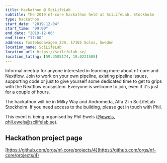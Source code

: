 ```yaml
---
title: Hackathon @ SciLifeLab
subtitle: The 2019 nf-core hackathon held at SciLifeLab, Stockholm
type: hackathon
start_date: "2019-12-04"
start_time: "09:00"
end_date: "2019-12-06"
end_time: "17:00"
address: Tomtebodavägen 23A, 17165 Solna, Sweden
location_name: SciLifeLab
location_url: https://scilifelab.se/
location_latlng: [59.3505174, 18.0221508]
---
```


Informal meetup for anyone interested in learning more about nf-core and Nextflow.
Join to work on your own pipeline, existing pipeline issues, supporting code or just to
give yourself some dedicated time to get to grips with the Nextflow ecosystem.
Everyone is welcome to join, even if it's just for a couple of hours.

The hackathon will be in Milky Way and Andromeda, Alfa 2 in SciLifeLab Stockholm.
If you need access to the building, please get in touch with Phil.

This event is being organised by Phil Ewels ([@ewels](https://github.com/ewels), [phil.ewels@scilifelab.se](mailto:phil.ewels@scilifelab.se)).

## Hackathon project page

[https://github.com/orgs/nf-core/projects/4](https://github.com/orgs/nf-core/projects/4)
